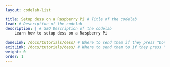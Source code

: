 ```yaml
---
layout: codelab-list

title: Setup dess on a Raspberry Pi # Title of the codelab
lead: # Description of the codelab
description: | # SEO Description of the codelab
    Learn how to setup dess on a Raspberry Pi

doneLink: /docs/tutorials/dess/ # Where to send them if they press "Done" at the end of the Codelab
exitLink: /docs/tutorials/dess/ # Where to send them to if they press "Exit Codelab"
weight: 0
order: 1
---
```


